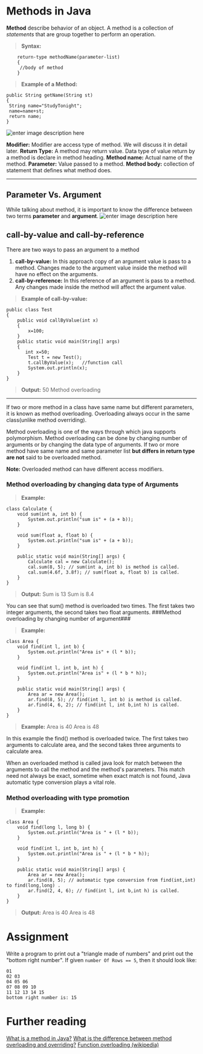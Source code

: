 Methods in Java
===================
**Method** describe behavior of an object. A method is a collection of *statements* that are group together to perform an operation.
> **Syntax:**

        return-type methodName(parameter-list)
        {
         //body of method
        }
       
> **Example of a Method:**

    public String getName(String st)
    {
     String name="StudyTonight";
     name=name+st;
     return name;
    }
![enter image description here](https://lh6.googleusercontent.com/2K9Ki72gJme_oPFtrC6g2w7WalrqXiv8iRjT383PxanoANiH8MqgS7dVxsSzpBbB8mNv16azNUind-8=w1920-h871)

**Modifier:** Modifier are access type of method. We will discuss it in detail later.
**Return Type:** A method may return value. Data type of value return by a method is declare in method heading.
**Method name:** Actual name of the method.
**Parameter:** Value passed to a method.
**Method body:** collection of statement that defines what method does.

----------

Parameter Vs. Argument
-------------
While talking about method, it is important to know the difference between two terms **parameter** and **argument**. 
![enter image description here](https://lh3.googleusercontent.com/RCOSGI3rVYcsUHiR097r_0gQP1Uf5o-XB-nsTdwgfFpEvUrJ485Jk-_Es-j7oSQUDS86oU_Q4mr7wBc=w1920-h871)

call-by-value and call-by-reference
-------------
There are two ways to pass an argument to a method 
 1. **call-by-value:** In this approach copy of an argument value is pass
    to a method. Changes made to the argument value inside the method will have no effect on the arguments.
 2. **call-by-reference:** In this reference of an argument is pass to a method. Any changes made inside the method will affect the argument value.
        
> **Example of call-by-value:**

    public class Test
    {
        public void callByValue(int x)
        {
            x=100;
        }
        public static void main(String[] args)
        {
           int x=50;
            Test t = new Test();
            t.callByValue(x);	//function call
            System.out.println(x);
        }
    }
> **Output:**
> 50
Method overloading
-------------
If two or more method in a class have same name but different parameters, it is known as method overloading. Overloading always occur in the same class(unlike method overriding).

Method overloading is one of the ways through which java supports polymorphism. Method overloading can be done by changing number of arguments or by changing the data type of arguments. If two or more method have same name and same parameter list **but differs in return type are not** said to be overloaded method.

**Note:** Overloaded method can have different access modifiers.
### Method overloading by changing data type of Arguments ###
> **Example:**

    class Calculate {
    	void sum(int a, int b) {
    		System.out.println("sum is" + (a + b));
    	}
    
    	void sum(float a, float b) {
    		System.out.println("sum is" + (a + b));
    	}
    
    	public static void main(String[] args) {
    		Calculate cal = new Calculate();
    		cal.sum(8, 5); // sum(int a, int b) is method is called.
    		cal.sum(4.6f, 3.8f); // sum(float a, float b) is called.
    	}
    }
> **Output:**
> Sum is 13
Sum is 8.4

You can see that sum() method is overloaded two times. The first takes two integer arguments, the second takes two float arguments.
###Method overloading by changing number of argument###
> **Example:**

    class Area {
    	void find(int l, int b) {
    		System.out.println("Area is" + (l * b));
    	}
    
    	void find(int l, int b, int h) {
    		System.out.println("Area is" + (l * b * h));
    	}
    
    	public static void main(String[] args) {
    		Area ar = new Area();
    		ar.find(8, 5); // find(int l, int b) is method is called.
    		ar.find(4, 6, 2); // find(int l, int b,int h) is called.
    	}
    }

> **Example:** 
> Area is 40
Area is 48

In this example the find() method is overloaded twice. The first takes two arguments to calculate area, and the second takes three arguments to calculate area. 

When an overloaded method is called java look for match between the arguments to call the method and the method's parameters. This match need not always be exact, sometime when exact match is not found, Java automatic type conversion plays a vital role.

### Method overloading with type promotion ###
> **Example:** 

    class Area {
    	void find(long l, long b) {
    		System.out.println("Area is " + (l * b));
    	}
    
    	void find(int l, int b, int h) {
    		System.out.println("Area is " + (l * b * h));
    	}
    
    	public static void main(String[] args) {
    		Area ar = new Area();
    		ar.find(8, 5); // automatic type conversion from find(int,int) to find(long,long) .
    		ar.find(2, 4, 6); // find(int l, int b,int h) is called.
    	}
    }
> **Output:** 
> Area is 40
Area is 48

Assignment
===================
Write a program to print out a "triangle made of numbers" and print out the "bottom right number". If given `number Of Rows == 5`, then it should look like:

    01
    02 03
    04 05 06
    07 08 09 10
    11 12 13 14 15
    bottom right number is: 15

Further reading
===================
[What is a method in Java?][1]
[What is the difference between method overloading and overriding?][2]
[Function overloading (wikipedia)][3]

  [1]: https://howtoprogramwithjava.com/what-is-a-method-in-java/
  [2]: https://stackoverflow.com/questions/12374399/what-is-the-difference-between-method-overloading-and-overriding
  [3]: https://en.wikipedia.org/wiki/Function_overloading